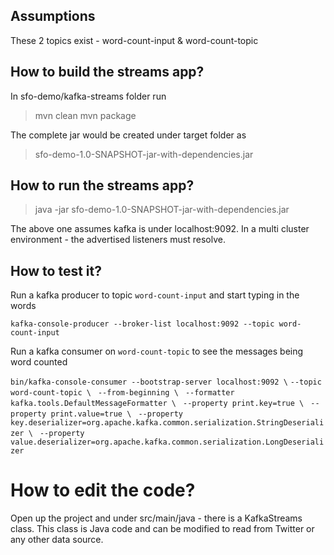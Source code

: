 
## Assumptions

These 2 topics exist - word-count-input & word-count-topic

## How to build the streams app?

In sfo-demo/kafka-streams folder run

> mvn clean
> mvn package

The complete jar would be created under target folder as 

> sfo-demo-1.0-SNAPSHOT-jar-with-dependencies.jar

## How to run the streams app?

> java -jar sfo-demo-1.0-SNAPSHOT-jar-with-dependencies.jar

The above one assumes kafka is under localhost:9092. In a multi cluster environment - the advertised listeners must resolve.

## How to test it?

Run a kafka producer to topic `word-count-input` and start typing in the words

`kafka-console-producer --broker-list localhost:9092 --topic word-count-input`

Run a kafka consumer on `word-count-topic` to see the messages being word counted

`bin/kafka-console-consumer --bootstrap-server localhost:9092 \`
` --topic word-count-topic \ `
` --from-beginning \`
` --formatter kafka.tools.DefaultMessageFormatter \`
` --property print.key=true \`
` --property print.value=true \`
` --property key.deserializer=org.apache.kafka.common.serialization.StringDeserializer \`
` --property value.deserializer=org.apache.kafka.common.serialization.LongDeserializer`


 # How to edit the code?

 Open up the project and under src/main/java - there is a KafkaStreams class. This class is Java code and can be modified to read from Twitter or any other data source.


